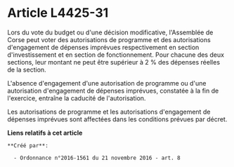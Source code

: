 # Article L4425-31

Lors du vote du budget ou d'une décision modificative, l'Assemblée de Corse peut voter des autorisations de programme et des
autorisations d'engagement de dépenses imprévues respectivement en section d'investissement et en section de fonctionnement.
Pour chacune des deux sections, leur montant ne peut être supérieur à 2 % des dépenses réelles de la section. 

L'absence d'engagement d'une autorisation de programme ou d'une autorisation d'engagement de dépenses imprévues, constatée à
la fin de l'exercice, entraîne la caducité de l'autorisation. 

Les autorisations de programme et les autorisations d'engagement de dépenses imprévues sont affectées dans les conditions
prévues par décret.

**Liens relatifs à cet article**

	**Créé par**:

	  - Ordonnance n°2016-1561 du 21 novembre 2016 - art. 8
